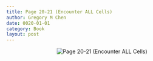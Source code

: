 ```yaml
---
title: Page 20-21 (Encounter ALL Cells)
author: Gregory M Chen
date: 0020-01-01
category: Book
layout: post
---
```


<p style="text-align:center;"><img src="{{site.baseurl}}/assets/Graphics_v3.2/Page20-21_Encounter-ALL-Cells.png" alt="Page 20-21 (Encounter ALL Cells)" style="max-height: calc(100vh - 50px);"/></p>
